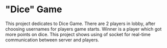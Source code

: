 # "Dice" Game
This project dedicates to Dice Game. There are 2 players in lobby, after choosing usernames for players game starts. Winner is a player which got more points on dice. This project shows using of socket for real-time communication between server and players.
